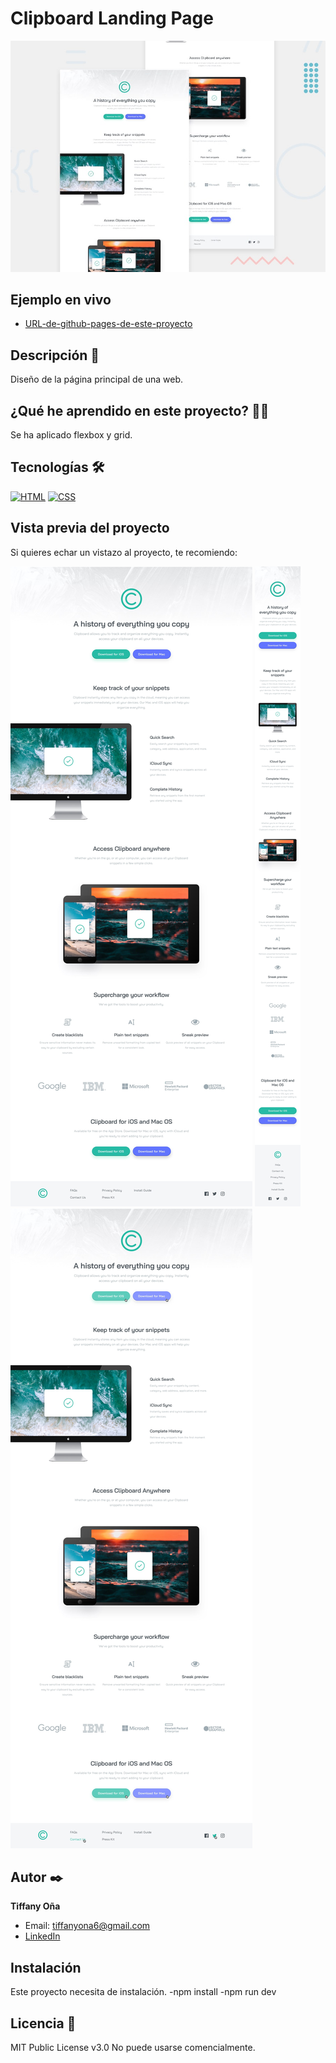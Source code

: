 # Clipboard Landing Page

![Captura del proyecto](https://raw.githubusercontent.com/tiffanyona6/clipboard-landing-page/main/Readme-img/desktop-preview.jpg)

## Ejemplo en vivo

- [URL-de-github-pages-de-este-proyecto](https://tiffanyona6.github.io/clipboard-landing-page/)


## Descripción 📑

Diseño de la página principal de una web.

## ¿Qué he aprendido en este proyecto? 🙇🏻

Se ha aplicado  flexbox y grid.

## Tecnologías 🛠

<!-- Iconos sacados de: https://github.com/hendrasob/badges/blob/master/README.md y https://github.com/alexandresanlim/Badges4-README.md-Profile -->

[![HTML](https://img.shields.io/badge/HTML5-E34F26?style=for-the-badge&logo=html5&logoColor=white)](https://es.wikipedia.org/wiki/HTML5)
[![CSS](https://img.shields.io/badge/CSS3-1572B6?style=for-the-badge&logo=css3&logoColor=white)](https://es.wikipedia.org/wiki/CSS)

## Vista previa del proyecto

Si quieres echar un vistazo al proyecto, te recomiendo:

![Captura del proyecto](https://raw.githubusercontent.com/tiffanyona6/clipboard-landing-page/main/Readme-img/desktop-design.jpg)
![Captura del proyecto](https://raw.githubusercontent.com/tiffanyona6/clipboard-landing-page/main/Readme-img/mobile-design.jpg)
![Captura del proyecto](https://raw.githubusercontent.com/tiffanyona6/clipboard-landing-page/main/Readme-img/active-states.jpg)


## Autor ✒️

**Tiffany Oña**


- Email: tiffanyona6@gmail.com
- [LinkedIn](https://www.linkedin.com/in/tiffany-o%C3%B1a-/)

## Instalación

Este proyecto necesita de instalación.
-npm install
-npm run dev

## Licencia 📄

MIT Public License v3.0
No puede usarse comencialmente.

